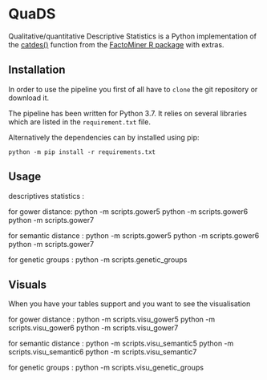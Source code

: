 # QuaDS

Qualitative/quantitative Descriptive Statistics is a Python implementation of the [catdes()](http://factominer.free.fr/factomethods/description-des-modalites.html) function from the [FactoMiner R package](http://factominer.free.fr) with extras.

## Installation
In order to use the pipeline you first of all have to `clone` the git
repository or download it.

The pipeline has been written for Python 3.7. It relies on several libraries
which are listed in the `requirement.txt` file.

Alternatively the dependencies can by installed using pip:

    python -m pip install -r requirements.txt

## Usage
descriptives statistics :

for gower distance:
    python -m scripts.gower5
    python -m scripts.gower6
    python -m scripts.gower7
    
for semantic distance :
    python -m scripts.gower5
    python -m scripts.gower6
    python -m scripts.gower7
    
for genetic groups :
    python -m scripts.genetic_groups
    
## Visuals
When you have your tables support and you want to see the visualisation

for gower distance :
    python -m scripts.visu_gower5
    python -m scripts.visu_gower6
    python -m scripts.visu_gower7

for semantic distance :
    python -m scripts.visu_semantic5
    python -m scripts.visu_semantic6
    python -m scripts.visu_semantic7
    
for genetic groups :
    python -m scripts.visu_genetic_groups
